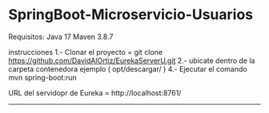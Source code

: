 # SpringBoot-Microservicio-Usuarios


Requisitos:
    Java 17
    Maven 3.8.7

instrucciones 
1.- Clonar el proyecto = git clone https://github.com/DavidAlOrtiz/EurekaServerU.git
2.- ubicate dentro de la carpeta contenedora ejemplo ( opt/descargar/ )
4.- Ejecutar el comando mvn spring-boot:run


URL del servidopr de Eureka = http://localhost:8761/


------------------


